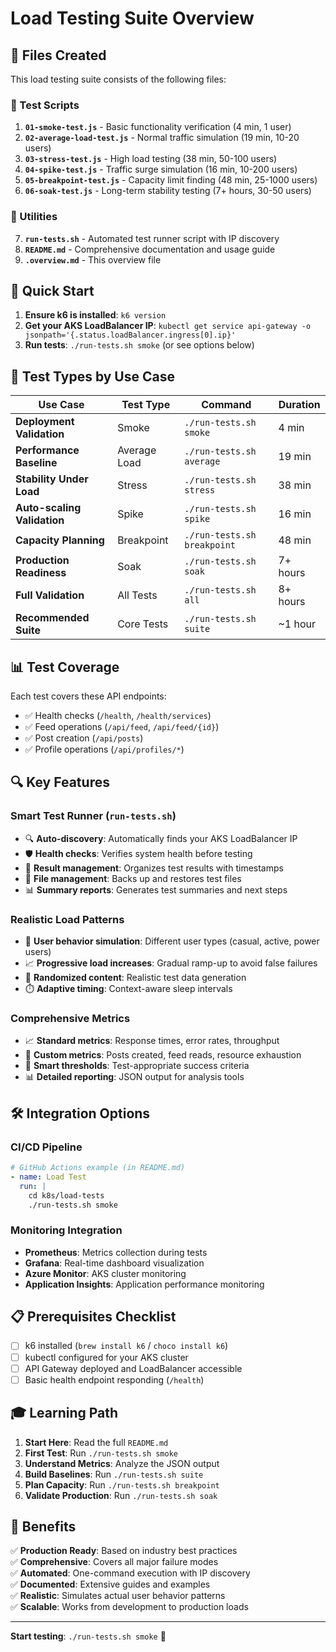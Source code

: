 # Load Testing Suite Overview

## 📁 Files Created

This load testing suite consists of the following files:

### 🧪 Test Scripts
1. **`01-smoke-test.js`** - Basic functionality verification (4 min, 1 user)
2. **`02-average-load-test.js`** - Normal traffic simulation (19 min, 10-20 users)  
3. **`03-stress-test.js`** - High load testing (38 min, 50-100 users)
4. **`04-spike-test.js`** - Traffic surge simulation (16 min, 10-200 users)
5. **`05-breakpoint-test.js`** - Capacity limit finding (48 min, 25-1000 users)
6. **`06-soak-test.js`** - Long-term stability testing (7+ hours, 30-50 users)

### 🔧 Utilities
7. **`run-tests.sh`** - Automated test runner script with IP discovery
8. **`README.md`** - Comprehensive documentation and usage guide
9. **`.overview.md`** - This overview file

## 🚀 Quick Start

1. **Ensure k6 is installed**: `k6 version`
2. **Get your AKS LoadBalancer IP**: `kubectl get service api-gateway -o jsonpath='{.status.loadBalancer.ingress[0].ip}'`
3. **Run tests**: `./run-tests.sh smoke` (or see options below)

## 🎯 Test Types by Use Case

| Use Case | Test Type | Command | Duration |
|----------|-----------|---------|----------|
| **Deployment Validation** | Smoke | `./run-tests.sh smoke` | 4 min |
| **Performance Baseline** | Average Load | `./run-tests.sh average` | 19 min |
| **Stability Under Load** | Stress | `./run-tests.sh stress` | 38 min |
| **Auto-scaling Validation** | Spike | `./run-tests.sh spike` | 16 min |
| **Capacity Planning** | Breakpoint | `./run-tests.sh breakpoint` | 48 min |
| **Production Readiness** | Soak | `./run-tests.sh soak` | 7+ hours |
| **Full Validation** | All Tests | `./run-tests.sh all` | 8+ hours |
| **Recommended Suite** | Core Tests | `./run-tests.sh suite` | ~1 hour |

## 📊 Test Coverage

Each test covers these API endpoints:
- ✅ Health checks (`/health`, `/health/services`)
- ✅ Feed operations (`/api/feed`, `/api/feed/{id}`)
- ✅ Post creation (`/api/posts`)
- ✅ Profile operations (`/api/profiles/*`)

## 🔍 Key Features

### Smart Test Runner (`run-tests.sh`)
- 🔍 **Auto-discovery**: Automatically finds your AKS LoadBalancer IP
- 🛡️ **Health checks**: Verifies system health before testing
- 📁 **Result management**: Organizes test results with timestamps
- 🔄 **File management**: Backs up and restores test files
- 📊 **Summary reports**: Generates test summaries and next steps

### Realistic Load Patterns
- 👥 **User behavior simulation**: Different user types (casual, active, power users)
- 📈 **Progressive load increases**: Gradual ramp-up to avoid false failures
- 🎲 **Randomized content**: Realistic test data generation
- ⏱️ **Adaptive timing**: Context-aware sleep intervals

### Comprehensive Metrics
- 📈 **Standard metrics**: Response times, error rates, throughput
- 🔬 **Custom metrics**: Posts created, feed reads, resource exhaustion
- 🎯 **Smart thresholds**: Test-appropriate success criteria
- 📊 **Detailed reporting**: JSON output for analysis tools

## 🛠️ Integration Options

### CI/CD Pipeline
```yaml
# GitHub Actions example (in README.md)
- name: Load Test
  run: |
    cd k8s/load-tests
    ./run-tests.sh smoke
```

### Monitoring Integration
- **Prometheus**: Metrics collection during tests
- **Grafana**: Real-time dashboard visualization  
- **Azure Monitor**: AKS cluster monitoring
- **Application Insights**: Application performance monitoring

## 📋 Prerequisites Checklist

- [ ] k6 installed (`brew install k6` / `choco install k6`)
- [ ] kubectl configured for your AKS cluster
- [ ] API Gateway deployed and LoadBalancer accessible
- [ ] Basic health endpoint responding (`/health`)

## 🎓 Learning Path

1. **Start Here**: Read the full `README.md`
2. **First Test**: Run `./run-tests.sh smoke`
3. **Understand Metrics**: Analyze the JSON output
4. **Build Baselines**: Run `./run-tests.sh suite`
5. **Plan Capacity**: Run `./run-tests.sh breakpoint`
6. **Validate Production**: Run `./run-tests.sh soak`

## 🌟 Benefits

✅ **Production Ready**: Based on industry best practices  
✅ **Comprehensive**: Covers all major failure modes  
✅ **Automated**: One-command execution with IP discovery  
✅ **Documented**: Extensive guides and examples  
✅ **Realistic**: Simulates actual user behavior patterns  
✅ **Scalable**: Works from development to production loads  

---

**Start testing**: `./run-tests.sh smoke` 🚀 